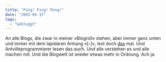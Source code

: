 ```yaml
---
title: "Ping! Ping! Pong!"
date: "2003-04-15"
tags:
  - "Gebloggt"
---
```


An alle Blogs, die zwar in meiner »Blogroll« stehen, aber immer ganz unten und immer mit dem lapidaren Anhang »\[-\]«, lest doch [das](http://www.pepilog.de/artikel/nonpingers.htm "Non-Pingers = Pepilog") mal. Und Antvilleprogrammierer lesen das auch. Und alle verstehen es und alle machen mit. Und die Blogwelt ist wieder etwas mehr in Ordnung. Ach ja.
